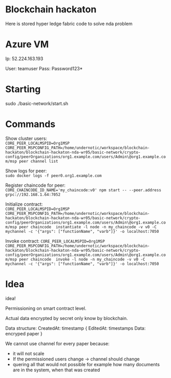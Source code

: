 # Blockchain hackaton
Here is stored hyper ledge fabric code to solve nda problem


# Azure VM

Ip: 52.224.163.193

User: teamuser
Pass: Password123*


# Starting
sudo ./basic-network/start.sh

# Commands
Show cluster users:   
`CORE_PEER_LOCALMSPID=Org1MSP CORE_PEER_MSPCONFIG_PATH=/home/undernotic/workspace/blockchain-hackaton/blockchain-hackaton-nda-wr05/basic-network/crypto-config/peerOrganizations/org1.example.com/users/Admin\@org1.example.com/msp peer channel list`

Show logs for peer:    
`sudo docker logs -f peer0.org1.example.com `

Register chaincode for peer:   
`CORE_CHAINCODE_ID_NAME='my_chaincode:v0' npm start -- --peer.address grpc://192.168.1.64:7052`

Initialize contract:   
`
CORE_PEER_LOCALMSPID=Org1MSP CORE_PEER_MSPCONFIG_PATH=/home/undernotic/workspace/blockchain-hackaton/blockchain-hackaton-nda-wr05/basic-network/crypto-config/peerOrganizations/org1.example.com/users/Admin\@org1.example.com/msp peer chaincode  instantiate -l node -n my_chaincode -v v0 -C mychannel -c '{"args": ["functionName", "varb"]}' -o localhost:7050
`

Invoke contract:
`
CORE_PEER_LOCALMSPID=Org1MSP CORE_PEER_MSPCONFIG_PATH=/home/undernotic/workspace/blockchain-hackaton/blockchain-hackaton-nda-wr05/basic-network/crypto-config/peerOrganizations/org1.example.com/users/Admin\@org1.example.com/msp peer chaincode  invoke -l node -n my_chaincode -v v0 -C mychannel -c '{"args": ["functionName", "varb"]}' -o localhost:7050
`

# Idea

idea!

Permissioning on smart contract level.

Actual data encrypted by secret only know by blockchain.

Data structure:
    CreatedAt: timestamp
{
    EditedAt: timestamps
    Data: encryped paper
}

We cannot use channel for every paper because:
- it will not scale
- If the permissioned users change -> channel should change
- quering all that would not possible for example how many documents are in the system,
when that was created

